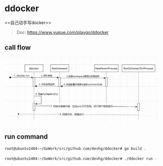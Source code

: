 # ddocker

<<自己动手写docker>>

> Doc: <https://www.yuque.com/playgo/ddocker>

## call flow

![ddocker](imgs/ddocker.png)

## run command

```bash
root@ubuntu1404:~/GoWork/src/github.com/devhg/ddocker# go build .

root@ubuntu1404:~/GoWork/src/github.com/devhg/ddocker# ./ddocker run -it -mm 100m stress --vm-bytes 200m --vm-keep -m 1
```
